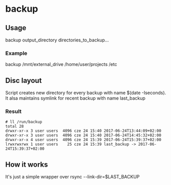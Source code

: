 # backup
## Usage ##
backup output_directory directories_to_backup...

### Example ###
backup /mnt/external_drive /home/user/projects /etc

## Disc layout ##
Script creates new directory for every backup with name $(date -Iseconds).
It alsa maintains symlink for recent backup with name last_backup

### Result ###
```
# ll /run/backup
total 28
drwxr-xr-x 3 user users  4096 cze 24 15:40 2017-06-24T13:44:09+02:00
drwxr-xr-x 3 user users  4096 cze 24 15:40 2017-06-24T14:45:32+02:00
drwxr-xr-x 4 user users  4096 cze 24 15:39 2017-06-24T15:39:37+02:00
lrwxrwxrwx 1 user users    25 cze 24 15:39 last_backup -> 2017-06-24T15:39:37+02:00
```

## How it works ##
It's just a simple wrapper over rsync --link-dir=$LAST_BACKUP
